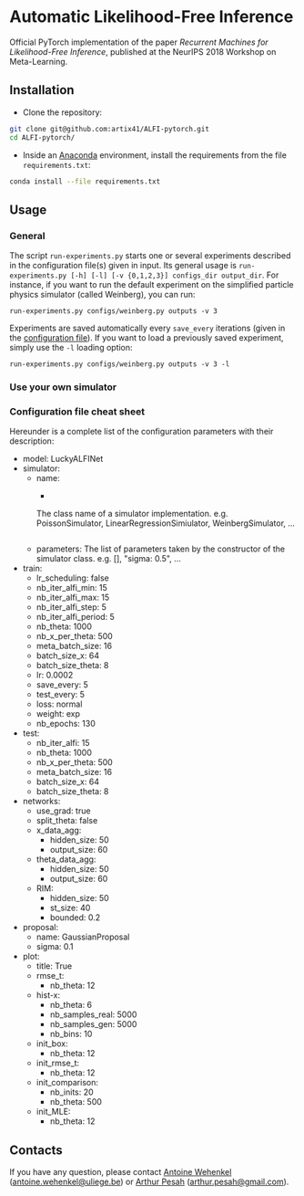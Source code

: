 # Automatic Likelihood-Free Inference

Official PyTorch implementation of the paper *Recurrent Machines for Likelihood-Free Inference*, published at the NeurIPS 2018 Workshop on Meta-Learning.

## Installation

* Clone the repository:
```bash
git clone git@github.com:artix41/ALFI-pytorch.git
cd ALFI-pytorch/
```
* Inside an [Anaconda](https://www.anaconda.com/) environment, install the requirements from the file `requirements.txt`:
```bash
conda install --file requirements.txt
```

## Usage

### General

The script `run-experiments.py` starts one or several experiments described in the configuration file(s) given in input. Its general usage is `run-experiments.py [-h] [-l] [-v {0,1,2,3}] configs_dir output_dir`. For instance, if you want to run the default experiment on the simplified particle physics simulator (called Weinberg), you can run:
```batch
run-experiments.py configs/weinberg.py outputs -v 3
```
Experiments are saved automatically every `save_every` iterations (given in the [configuration file](#configuration-file-cheat-sheet)). If you want to load a previously saved experiment, simply use the `-l` loading option:
```batch
run-experiments.py configs/weinberg.py outputs -v 3 -l
```

### Use your own simulator

### Configuration file cheat sheet
Hereunder is a complete list of the configuration parameters with their description:
- model: LuckyALFINet
- simulator:
    - name:
      - ```batch
      The class name of a simulator implementation.
      e.g. PoissonSimulator, LinearRegressionSimiulator, WeinbergSimulator, ...
      ```
    - parameters: The list of parameters taken by the constructor of the simulator class. e.g. [], "sigma: 0.5", ...
- train:
    - lr_scheduling: false
    - nb_iter_alfi_min: 15
    - nb_iter_alfi_max: 15
    - nb_iter_alfi_step: 5
    - nb_iter_alfi_period: 5
    - nb_theta: 1000
    - nb_x_per_theta: 500
    - meta_batch_size: 16
    - batch_size_x: 64
    - batch_size_theta: 8
    - lr: 0.0002
    - save_every: 5
    - test_every: 5
    - loss: normal
    - weight: exp
    - nb_epochs: 130
- test:
    - nb_iter_alfi: 15
    - nb_theta: 1000
    - nb_x_per_theta: 500
    - meta_batch_size: 16
    - batch_size_x: 64
    - batch_size_theta: 8
- networks:
    - use_grad: true
    - split_theta: false
    - x_data_agg:
        - hidden_size: 50
        - output_size: 60
    - theta_data_agg:
        - hidden_size: 50
        - output_size: 60
    - RIM:
        - hidden_size: 50
        - st_size: 40
        - bounded: 0.2
- proposal:
    - name: GaussianProposal
    - sigma: 0.1
- plot:
    - title: True
    - rmse_t:
        - nb_theta: 12
    - hist-x:
        - nb_theta: 6
        - nb_samples_real: 5000
        - nb_samples_gen: 5000
        - nb_bins: 10
    - init_box:
        - nb_theta: 12
    - init_rmse_t:
        - nb_theta: 12
    - init_comparison:
        - nb_inits: 20
        - nb_theta: 500
    - init_MLE:
        - nb_theta: 12




## Contacts

If you have any question, please contact [Antoine Wehenkel](https://github.com/AWehenkel) (antoine.wehenkel@uliege.be) or [Arthur Pesah](https://artix41.github.io) (arthur.pesah@gmail.com).
